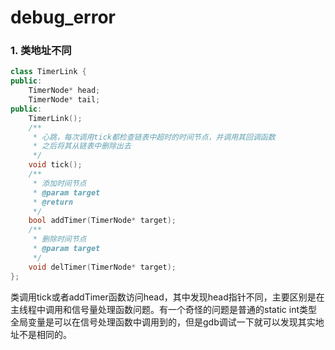 # debug_error

### 1. 类地址不同

```C++
class TimerLink {
public:
    TimerNode* head;
    TimerNode* tail;
public:
    TimerLink();
    /**
     * 心跳，每次调用tick都检查链表中超时的时间节点，并调用其回调函数
     * 之后将其从链表中删除出去
     */
    void tick();
    /**
     * 添加时间节点
     * @param target
     * @return
     */
    bool addTimer(TimerNode* target);
    /**
     * 删除时间节点
     * @param target
     */
    void delTimer(TimerNode* target);
};
```


类调用tick或者addTimer函数访问head，其中发现head指针不同，主要区别是在主线程中调用和信号量处理函数问题。有一个奇怪的问题是普通的static int类型全局变量是可以在信号处理函数中调用到的，但是gdb调试一下就可以发现其实地址不是相同的。